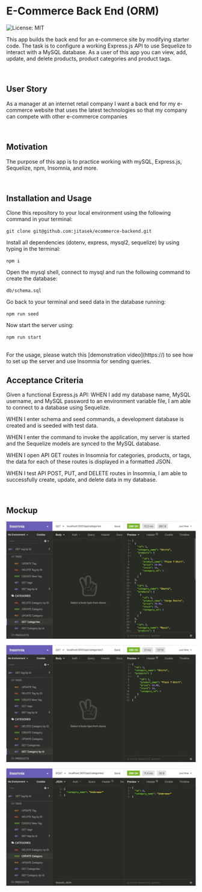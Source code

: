 # E-Commerce Back End (ORM)

![License: MIT](https://img.shields.io/badge/License-MIT-yellow.svg)
<br>

This app builds the back end for an e-commerce site by modifying starter code. The task is to configure a working Express.js API to use Sequelize to interact with a MySQL database.
As a user of this app you can view, add, update, and delete products, product categories and product tags.

<br>

## User Story

As a manager at an internet retail company
I want a back end for my e-commerce website that uses the latest technologies so that my company can compete with other e-commerce companies

<br>

## Motivation

The purpose of this app is to practice working with mySQL, Express.js, Sequelize, npm, Insomnia, and more.

<br>

## Installation and Usage

Clone this repository to your local environment using the following command in your terminal:

`git clone git@github.com:jitasek/ecommerce-backend.git`

Install all dependencies (dotenv, express, mysql2, sequelize) by using typing in the terminal:

`npm i`

Open the mysql shell, connect to mysql and run the following command to create the database:

`db/schema.sql`

Go back to your terminal and seed data in the database running:

`npm run seed`

Now start the server using:

`npm run start`

<br>
For the usage, please watch this [demonstration video](https://) to see how to set up the server and use Insomnia for sending queries.

<br>

## Acceptance Criteria

Given a functional Express.js API:
WHEN I add my database name, MySQL username, and MySQL password to an environment variable file, I am able to connect to a database using Sequelize.

WHEN I enter schema and seed commands, a development database is created and is seeded with test data.

WHEN I enter the command to invoke the application, my server is started and the Sequelize models are synced to the MySQL database.

WHEN I open API GET routes in Insomnia for categories, products, or tags, the data for each of these routes is displayed in a formatted JSON.

WHEN I test API POST, PUT, and DELETE routes in Insomnia, I am able to successfully create, update, and delete data in my database.

<br>

## Mockup

![Image](./images/13-orm-demo-01.gif)

![Image](./images/13-orm-demo-02.gif)

![Image](./images/13-orm-demo-03.gif)
